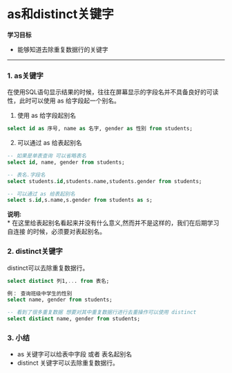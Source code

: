 # as和distinct关键字

**学习目标**

* 能够知道去除重复数据行的关键字

---

### 1. as关键字

在使用SQL语句显示结果的时候，往往在屏幕显示的字段名并不具备良好的可读性，此时可以使用 as 给字段起一个别名。

   1. 使用 as 给字段起别名

   ```sql
   select id as 序号, name as 名字, gender as 性别 from students;
   ```

   2. 可以通过 as 给表起别名

   ```sql
   -- 如果是单表查询 可以省略表名
   select id, name, gender from students;

   -- 表名.字段名
   select students.id,students.name,students.gender from students;

   -- 可以通过 as 给表起别名 
   select s.id,s.name,s.gender from students as s;
   ```
   **说明:**  
    * 在这里给表起别名看起来并没有什么意义,然而并不是这样的，我们在后期学习 自连接 的时候，必须要对表起别名。
    
### 2. distinct关键字

distinct可以去除重复数据行。

```sql
select distinct 列1,... from 表名;

例： 查询班级中学生的性别
select name, gender from students;

-- 看到了很多重复数据 想要对其中重复数据行进行去重操作可以使用 distinct
select distinct name, gender from students;
```

### 3. 小结

* as 关键字可以给表中字段 或者 表名起别名
* distinct 关键字可以去除重复数据行。

